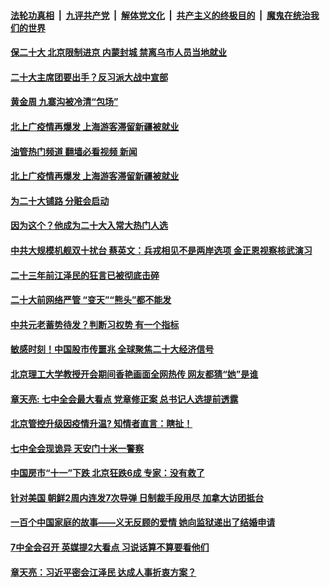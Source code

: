####  [法轮功真相](../../../../basic/blob/master/README.md?t=10111901) &nbsp;|&nbsp; [九评共产党](../../../../9ping.md/blob/master/README.md?t=10111901) &nbsp;|&nbsp; [解体党文化](../../../../jtdwh.md/blob/master/README.md?t=10111901)  &nbsp;|&nbsp; [共产主义的终极目的](../../../../gczydzjmd.md/blob/master/README.md?t=10111901) &nbsp;|&nbsp; [魔鬼在统治我们的世界](../../../../mgztzwmdsj.md/blob/master/README.md?t=10111901) 

#### [保二十大 北京限制进京 内蒙封城 禁离乌市人员当地就业](../pages/soh5/661164.md?t=10111901) 
#### [二十大主席团要出手？反习派大战中宣部](../pages/soh5/661221.md?t=10111901) 
#### [黄金周 九寨沟被冷清“包场”](../pages/soh5/661131.md?t=10111901) 
#### [北上广疫情再爆发 上海游客滞留新疆被就业](../pages/soh5/661203.md?t=10111901) 
#### [油管热门频道 翻墙必看视频 新闻](http://209.250.226.216:81/youtube.html?10111901)
#### [北上广疫情再爆发 上海游客滞留新疆被就业](../pages/soh5/661203.md?t=10111901) 
#### [为二十大铺路 分赃会启动](../pages/soh5/661191.md?t=10111901) 
#### [因为这个？他成为二十大入常大热门人选](../pages/soh5/661134.md?t=10111901) 
#### [中共大规模机舰双十扰台 蔡英文：兵戎相见不是两岸选项  金正恩视察核武演习](../pages/soh5/661098.md?t=10111901) 
#### [二十三年前江泽民的狂言已被彻底击碎](../pages/soh5/661104.md?t=10111901) 
#### [二十大前网络严管 “变天”“熊头”都不能发](../pages/soh5/661092.md?t=10111901) 
#### [中共元老蓄势待发？判断习权势 有一个指标](../pages/soh5/661017.md?t=10111901) 
#### [敏感时刻！中国股市传噩兆 全球聚焦二十大经济信号](../pages/soh5/661086.md?t=10111901) 
#### [北京理工大学教授开会期间香艳画面全网热传 网友都猜“她”是谁](../pages/soh5/661050.md?t=10111901) 
#### [章天亮: 七中全会最大看点 党章修正案 总书记人选提前透露 ](../pages/soh5/661047.md?t=10111901) 
#### [北京管控升级因疫情升温? 知情者直言：瞎扯！](../pages/soh5/661026.md?t=10111901) 
#### [七中全会现诡异 天安门十米一警察](../pages/soh5/660921.md?t=10111901) 
#### [中国房市“十一”下跌 北京狂跌6成 专家：没有救了](../pages/soh5/660942.md?t=10111901) 
#### [针对美国 朝鲜2周内连发7次导弹 日制裁手段用尽 加拿大访团抵台](../pages/soh5/660894.md?t=10111901) 
#### [一百个中国家庭的故事——义无反顾的爱情 她向监狱递出了结婚申请](../pages/soh5/660888.md?t=10111901) 
#### [7中全会召开 英媒提2大看点 习说话算不算要看他们](../pages/soh5/660873.md?t=10111901) 
#### [章天亮：习近平密会江泽民 达成人事折衷方案？](../pages/soh5/660870.md?t=10111901) 
<img src='http://gfw-breaker.win/goodnews/indexes/soh5.md' width='0px' height='0px'/>
